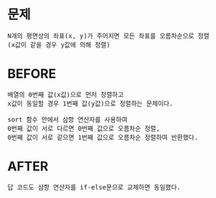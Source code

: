 # 문제

<pre>
N개의 평면상의 좌표(x, y)가 주어지면 모든 좌표를 오름차순으로 정렬
(x값이 같을 경우 y값에 의해 정렬)
</pre>

# BEFORE

<pre>
배열의 0번째 값(x값)으로 먼저 정렬하고 
x값이 동일할 경우 1번째 값(y값)으로 정렬하는 문제이다.

sort 함수 안에서 삼항 연산자를 사용하여 
0번째 값이 서로 다르면 0번째 값으로 오름차순 정렬,
0번째 값이 서로 같으면 1번째 값으로 오름차순 정렬하여 반환했다.
</pre>

# AFTER

<pre>
답 코드도 삼항 연산자를 if-else문으로 교체하면 동일했다.
</pre>
